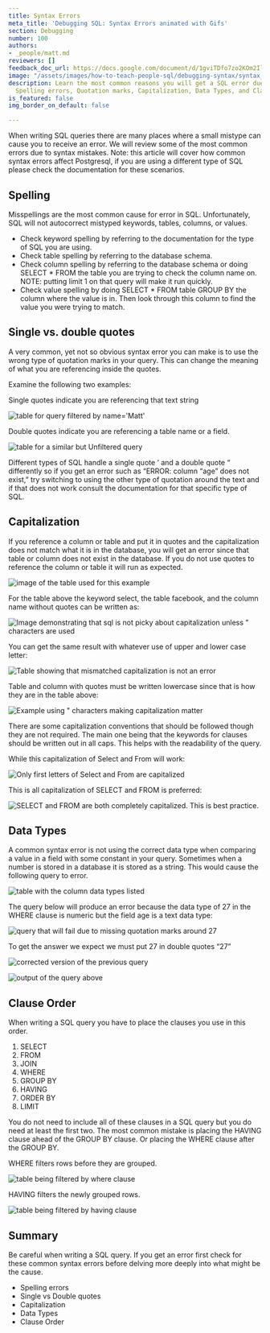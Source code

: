 ```yaml
---
title: Syntax Errors
meta_title: 'Debugging SQL: Syntax Errors animated with Gifs'
section: Debugging
number: 100
authors:
- _people/matt.md
reviewers: []
feedback_doc_url: https://docs.google.com/document/d/1gviTDfo7zo2KOm2IlgH4kaa2RB7iE17oOdwIzOdhHKE/edit?usp=sharing
image: "/assets/images/how-to-teach-people-sql/debugging-syntax/syntax_1.png"
description: Learn the most common reasons you will get a SQL error due to syntax.
  Spelling errors, Quotation marks, Capitalization, Data Types, and Clause Order.
is_featured: false
img_border_on_default: false

---
```

When writing SQL queries there are many places where a small mistype can cause you to receive an error. We will review some of the most common errors due to syntax mistakes. Note: this article will cover how common syntax errors affect Postgresql, if you are using a different type of SQL please check the documentation for these scenarios.

## Spelling

Misspellings are the most common cause for error in SQL. Unfortunately, SQL will not autocorrect mistyped keywords, tables, columns, or values.

* Check keyword spelling by referring to the documentation for the type of SQL you are using.
* Check table spelling by referring to the database schema.
* Check column spelling by referring to the database schema or doing SELECT * FROM the table you are trying to check the column name on. NOTE: putting limit 1 on that query will make it run quickly.
* Check value spelling by doing SELECT * FROM table GROUP BY the column where the value is in. Then look through this column to find the value you were trying to match.

## Single vs. double quotes

A very common, yet not so obvious syntax error you can make is to use the wrong type of quotation marks in your query. This can change the meaning of what you are referencing inside the quotes.

Examine the following two examples:

Single quotes indicate you are referencing that text string

![table for query filtered by name='Matt'](/assets/images/how-to-teach-people-sql/debugging-syntax/syntax_1.png)

Double quotes indicate you are referencing a table name or a field.

![table for a similar but Unfiltered query](/assets/images/how-to-teach-people-sql/debugging-syntax/syntax_2.png)

Different types of SQL handle a single quote ‘ and a double quote “ differently so if you get an error such as “ERROR: column “age” does not exist,” try switching to using the other type of quotation around the text and if that does not work consult the documentation for that specific type of SQL.

## Capitalization

If you reference a column or table and put it in quotes and the capitalization does not match what it is in the database, you will get an error since that table or column does not exist in the database. If you do not use quotes to reference the column or table it will run as expected.

![image of the table used for this example](/assets/images/how-to-teach-people-sql/debugging-syntax/syntax_3.png)

For the table above the keyword select, the table facebook, and the column name without quotes can be written as:

![Image demonstrating that sql is not picky about capitalization unless " characters are used](/assets/images/how-to-teach-people-sql/debugging-syntax/syntax_4.png)

You can get the same result with whatever use of upper and lower case letter:

![Table showing that mismatched capitalization is not an error](/assets/images/how-to-teach-people-sql/debugging-syntax/syntax_5.png)

Table and column with quotes must be written lowercase since that is how they are in the table above:

![Example using " characters making capitalization matter](/assets/images/how-to-teach-people-sql/debugging-syntax/syntax_6.png)

There are some capitalization conventions that should be followed though they are not required. The main one being that the keywords for clauses should be written out in all caps. This helps with the readability of the query.

While this capitalization of Select and From will work:

![Only first letters of Select and From are capitalized](/assets/images/how-to-teach-people-sql/debugging-syntax/syntax_7.png)

This is all capitalization of SELECT and FROM is preferred:

![SELECT and FROM are both completely capitalized. This is best practice.](/assets/images/how-to-teach-people-sql/debugging-syntax/syntax_8.png)

## Data Types

A common syntax error is not using the correct data type when comparing a value in a field with some constant in your query. Sometimes when a number is stored in a database it is stored as a string. This would cause the following query to error.

![table with the column data types listed](/assets/images/how-to-teach-people-sql/debugging-syntax/syntax_9.png)

The query below will produce an error because the data type of 27 in the WHERE clause is numeric but the field age is a text data type:

![query that will fail due to missing quotation marks around 27](/assets/images/how-to-teach-people-sql/debugging-syntax/syntax_10.png)

To get the answer we expect we must put 27 in double quotes “27”

![corrected version of the previous query](/assets/images/how-to-teach-people-sql/debugging-syntax/syntax_11.png)

![output of the query above](/assets/images/how-to-teach-people-sql/debugging-syntax/syntax_12.png)

## Clause Order

When writing a SQL query you have to place the clauses you use in this order.

1. SELECT
2. FROM
3. JOIN
4. WHERE
5. GROUP BY
6. HAVING
7. ORDER BY
8. LIMIT

You do not need to include all of these clauses in a SQL query but you do need at least the first two. The most common mistake is placing the HAVING clause ahead of the GROUP BY clause. Or placing the WHERE clause after the GROUP BY.

WHERE filters rows before they are grouped.

![table being filtered by where clause](/assets/images/how-to-teach-people-sql/debugging-syntax/syntax_13.png)

HAVING filters the newly grouped rows.

![table being filtered by having clause](/assets/images/how-to-teach-people-sql/debugging-syntax/syntax_14.png)

## Summary

Be careful when writing a SQL query. If you get an error first check for these common syntax errors before delving more deeply into what might be the cause.

* Spelling errors
* Single vs Double quotes
* Capitalization
* Data Types
* Clause Order
